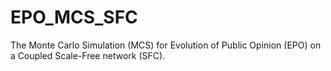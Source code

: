 # EPO_MCS_SFC
The Monte Carlo Simulation (MCS) for Evolution of Public Opinion (EPO) on a Coupled Scale-Free network (SFC).
